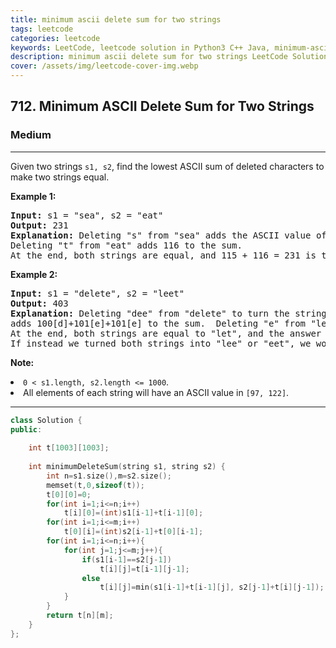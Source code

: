 ```yaml
---
title: minimum ascii delete sum for two strings
tags: leetcode
categories: leetcode
keywords: LeetCode, leetcode solution in Python3 C++ Java, minimum-ascii-delete-sum-for-two-strings solution
description: minimum ascii delete sum for two strings LeetCode Solution Explained
cover: /assets/img/leetcode-cover-img.webp
---
```



<h2>712. Minimum ASCII Delete Sum for Two Strings</h2><h3>Medium</h3><hr><div><p>Given two strings <code>s1, s2</code>, find the lowest ASCII sum of deleted characters to make two strings equal.</p>

<p><b>Example 1:</b><br>
</p><pre><b>Input:</b> s1 = "sea", s2 = "eat"
<b>Output:</b> 231
<b>Explanation:</b> Deleting "s" from "sea" adds the ASCII value of "s" (115) to the sum.
Deleting "t" from "eat" adds 116 to the sum.
At the end, both strings are equal, and 115 + 116 = 231 is the minimum sum possible to achieve this.
</pre>
<p></p>

<p><b>Example 2:</b><br>
</p><pre><b>Input:</b> s1 = "delete", s2 = "leet"
<b>Output:</b> 403
<b>Explanation:</b> Deleting "dee" from "delete" to turn the string into "let",
adds 100[d]+101[e]+101[e] to the sum.  Deleting "e" from "leet" adds 101[e] to the sum.
At the end, both strings are equal to "let", and the answer is 100+101+101+101 = 403.
If instead we turned both strings into "lee" or "eet", we would get answers of 433 or 417, which are higher.
</pre>
<p></p>

<p><b>Note:</b>
</p><li><code>0 &lt; s1.length, s2.length &lt;= 1000</code>.</li>
<li>All elements of each string will have an ASCII value in <code>[97, 122]</code>.</li> 
<p></p></div>

---




```cpp
class Solution {
public:
    
    int t[1003][1003];
    
    int minimumDeleteSum(string s1, string s2) {
        int n=s1.size(),m=s2.size();
        memset(t,0,sizeof(t));
        t[0][0]=0;
        for(int i=1;i<=n;i++)
            t[i][0]=(int)s1[i-1]+t[i-1][0];
        for(int i=1;i<=m;i++)
            t[0][i]=(int)s2[i-1]+t[0][i-1];
        for(int i=1;i<=n;i++){
            for(int j=1;j<=m;j++){
                if(s1[i-1]==s2[j-1])
                    t[i][j]=t[i-1][j-1];
                else
                    t[i][j]=min(s1[i-1]+t[i-1][j], s2[j-1]+t[i][j-1]);
            }
        }
        return t[n][m];
    }
};
```
